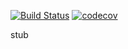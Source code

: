 [![Build Status](https://travis-ci.org/arohachenko/oetker-bee-test.svg?branch=develop)](https://travis-ci.org/arohachenko/oetker-bee-test)
[![codecov](https://codecov.io/gh/arohachenko/oetker-bee-test/branch/develop/graph/badge.svg)](https://codecov.io/gh/arohachenko/oetker-bee-test)

stub